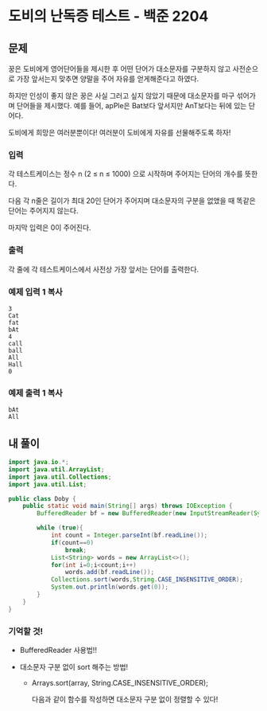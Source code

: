# 도비의 난독증 테스트 - 백준 2204

## 문제

꿍은 도비에게 영어단어들을 제시한 후 어떤 단어가 대소문자를 구분하지 않고 사전순으로 가장 앞서는지 맞추면 양말을 주어 자유를 얻게해준다고 하였다.

하지만 인성이 좋지 않은 꿍은 사실 그러고 싶지 않았기 때문에 대소문자를 마구 섞어가며 단어들을 제시했다. 예를 들어, apPle은 Bat보다 앞서지만 AnT보다는 뒤에 있는 단어다.

도비에게 희망은 여러분뿐이다! 여러분이 도비에게 자유를 선물해주도록 하자!

### 입력

각 테스트케이스는 정수 n (2 ≤ n ≤ 1000) 으로 시작하며 주어지는 단어의 개수를 뜻한다.

다음 각 n줄은 길이가 최대 20인 단어가 주어지며 대소문자의 구분을 없앴을 때 똑같은 단어는 주어지지 않는다.

마지막 입력은 0이 주어진다.

### 출력

각 줄에 각 테스트케이스에서 사전상 가장 앞서는 단어를 출력한다.

### 예제 입력 1 복사

```
3
Cat
fat
bAt
4
call
ball
All
Hall
0
```

### 예제 출력 1 복사

```
bAt
All
```



## 내 풀이

```java
import java.io.*;
import java.util.ArrayList;
import java.util.Collections;
import java.util.List;

public class Doby {
    public static void main(String[] args) throws IOException {
        BufferedReader bf = new BufferedReader(new InputStreamReader(System.in));

        while (true){
            int count = Integer.parseInt(bf.readLine());
            if(count==0)
                break;
            List<String> words = new ArrayList<>();
            for(int i=0;i<count;i++)
                words.add(bf.readLine());
            Collections.sort(words,String.CASE_INSENSITIVE_ORDER);
            System.out.println(words.get(0));
        }
    }
}
```



### 기억할 것!

- BufferedReader 사용법!!

- 대소문자 구분 없이 sort 해주는 방법!

  - Arrays.sort(array, String.CASE_INSENSITIVE_ORDER);

    다음과 같이 함수를 작성하면 대소문자 구분 없이 정렬할 수 있다!

